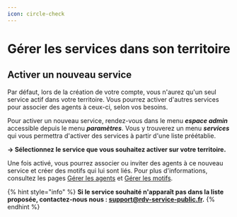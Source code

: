 ```yaml
---
icon: circle-check
---
```


# Gérer les services dans son territoire

## Activer un nouveau service

Par défaut, lors de la création de votre compte, vous n'aurez qu'un seul service actif dans votre territoire. Vous pourrez activer d'autres services pour associer des agents à ceux-ci, selon vos besoins.

Pour activer un nouveau service, rendez-vous dans le menu _**espace admin**_ accessible depuis le menu _**paramètres**_. Vous y trouverez un menu _**services**_ qui vous permettra d'activer des services à partir d'une liste préétablie.

**→ Sélectionnez le service que vous souhaitez activer sur votre territoire.**

Une fois activé, vous pourrez associer ou inviter des agents à ce nouveau service et créer des motifs qui lui sont liés. Pour plus d'informations, consultez les pages [Gérer les agents](https://www.notion.so/G-rer-les-agents-340f166d79cd4bbfa500526e910ee5fb?pvs=21) et [Gérer les motifs](https://www.notion.so/G-rer-les-motifs-eaf38257fb98404aa2d58f6270e73c3a?pvs=21).

{% hint style="info" %}
**Si le service souhaité n'apparaît pas dans la liste proposée, contactez-nous nous  : support@rdv-service-public.fr.**
{% endhint %}

